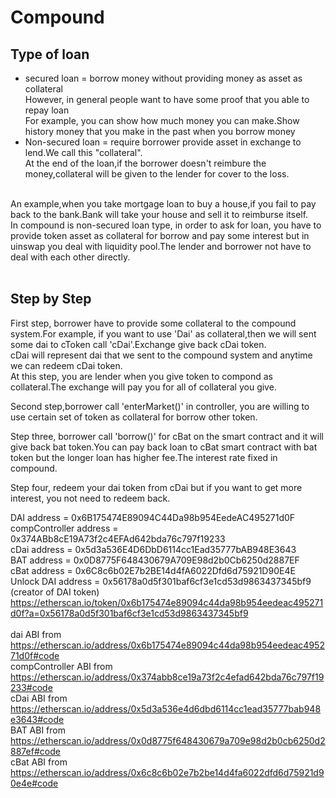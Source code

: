 # Compound

## Type of loan
- secured loan = borrow money without providing money as asset as collateral<br/>
However, in general people want to have some proof that you able to repay loan<br/>
For example, you can show how much money you can make.Show history money that you make in the past when you borrow money<br/>
- Non-secured loan = require borrower provide asset in exchange to lend.We call this "collateral".<br/>
At the end of the loan,if the borrower doesn't reimbure the money,collateral will be given to the lender for cover to the loss.<br/>
<br/>
An example,when you take mortgage loan to buy a house,if you fail to pay back to the bank.Bank will take your house and sell it to reimburse itself.
<br/>
In compound is non-secured loan type, in order to ask for loan, you have to provide token asset as collateral for borrow and pay some interest but in uinswap you deal with liquidity pool.The lender and borrower not have to deal with each other directly.<br/>
<br/>

## Step by Step
First step, borrower have to provide some collateral to the compound system.For example, if you want to use 'Dai' as collateral,then we will sent some dai to cToken call 'cDai'.Exchange give back cDai token.<br/>
cDai will represent dai that we sent to the compound system and anytime we can redeem cDai token.<br/>
At this step, you are lender when you give token to compond as collateral.The exchange will pay you for all of collateral you give.<br/>

Second step,borrower call 'enterMarket()' in controller, you are willing to use certain set of token as collateral for borrow other token.<br/>

Step three, borrower call 'borrow()' for cBat on the smart contract and it will give back bat token.You can pay back loan to cBat smart contract with bat token but the longer loan has higher fee.The interest rate fixed in compound.<br/>

Step four, redeem your dai token from cDai but if you want to get more interest, you not need to redeem back.<br/>

DAI address = 0x6B175474E89094C44Da98b954EedeAC495271d0F<br/>
compController address = 0x374ABb8cE19A73f2c4EFAd642bda76c797f19233<br/>
cDai address = 0x5d3a536E4D6DbD6114cc1Ead35777bAB948E3643<br/>
BAT address = 0x0D8775F648430679A709E98d2b0Cb6250d2887EF<br/>
cBat address = 0x6C8c6b02E7b2BE14d4fA6022Dfd6d75921D90E4E<br/>
Unlock DAI address = 0x56178a0d5f301baf6cf3e1cd53d9863437345bf9 (creator of DAI token)<br/>
https://etherscan.io/token/0x6b175474e89094c44da98b954eedeac495271d0f?a=0x56178a0d5f301baf6cf3e1cd53d9863437345bf9<br/>
<br/>
dai ABI from https://etherscan.io/address/0x6b175474e89094c44da98b954eedeac495271d0f#code<br/>
compController ABI from https://etherscan.io/address/0x374abb8ce19a73f2c4efad642bda76c797f19233#code<br/>
cDai ABI from https://etherscan.io/address/0x5d3a536e4d6dbd6114cc1ead35777bab948e3643#code<br/>
BAT ABI from https://etherscan.io/address/0x0d8775f648430679a709e98d2b0cb6250d2887ef#code<br/>
cBat ABI from https://etherscan.io/address/0x6c8c6b02e7b2be14d4fa6022dfd6d75921d90e4e#code<br/>
